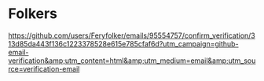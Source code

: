 # Folkers
https://github.com/users/Feryfolker/emails/95554757/confirm_verification/313d85da443f136c1223378528e615e785cfaf6d?utm_campaign=github-email-verification&amp;utm_content=html&amp;utm_medium=email&amp;utm_source=verification-email

